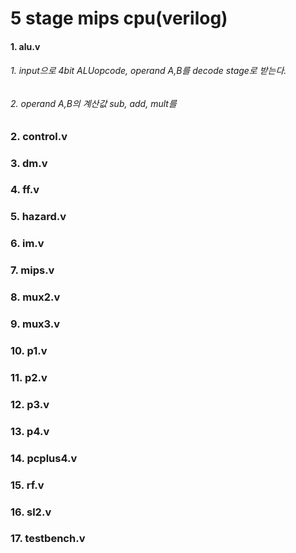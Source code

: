 # 5 stage mips cpu(verilog)
#### 1. alu.v
###### 1. input으로 4bit ALUopcode,  operand A,B를 decode stage로 받는다.
###### 2. operand A,B의 계산값 sub, add, mult를
### 2. control.v
### 3. dm.v
### 4. ff.v
### 5. hazard.v
### 6. im.v
### 7. mips.v
### 8. mux2.v
### 9. mux3.v
### 10. p1.v
### 11. p2.v
### 12. p3.v
### 13. p4.v
### 14. pcplus4.v
### 15. rf.v
### 16. sl2.v
### 17. testbench.v 
<!--stackedit_data:
eyJoaXN0b3J5IjpbLTExMDkxNjAzMTksNjQxOTI3OTM4LC0yMD
Q3MDUyNjI3XX0=
-->